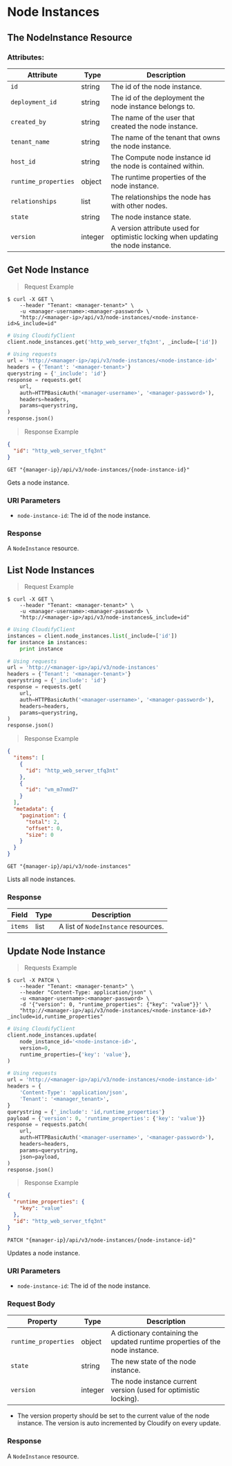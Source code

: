 # Node Instances

## The NodeInstance Resource

### Attributes:

Attribute | Type | Description
--------- | ------- | -------
`id` | string | The id of the node instance.
`deployment_id` | string | The id of the deployment the node instance belongs to.
`created_by` | string | The name of the user that created the node instance.
`tenant_name` | string | The name of the tenant that owns the node instance.
`host_id` | string | The Compute node instance id the node is contained within.
`runtime_properties` | object | The runtime properties of the node instance.
`relationships` | list | The relationships the node has with other nodes.
`state` | string | The node instance state.
`version` | integer | A version attribute used for optimistic locking when updating the node instance.


## Get Node Instance

> Request Example

```shell
$ curl -X GET \
    --header "Tenant: <manager-tenant>" \
    -u <manager-username>:<manager-password> \
    "http://<manager-ip>/api/v3/node-instances/<node-instance-id>&_include=id"
```

```python
# Using CloudifyClient
client.node_instances.get('http_web_server_tfq3nt', _include=['id'])

# Using requests
url = 'http://<manager-ip>/api/v3/node-instances/<node-instance-id>'
headers = {'Tenant': '<manager-tenant>'}
querystring = {'_include': 'id'}
response = requests.get(
    url,
    auth=HTTPBasicAuth('<manager-username>', '<manager-password>'),
    headers=headers,
    params=querystring,
)
response.json()
```

> Response Example

```json
{
  "id": "http_web_server_tfq3nt"
}
```

`GET "{manager-ip}/api/v3/node-instances/{node-instance-id}"`

Gets a node instance.

### URI Parameters
* `node-instance-id`: The id of the node instance.

### Response
A `NodeInstance` resource.


## List Node Instances

> Request Example

```shell
$ curl -X GET \
    --header "Tenant: <manager-tenant>" \
    -u <manager-username>:<manager-password> \
    "http://<manager-ip>/api/v3/node-instances&_include=id"
```

```python
# Using CloudifyClient
instances = client.node_instances.list(_include=['id'])
for instance in instances:
    print instance

# Using requests
url = 'http://<manager-ip>/api/v3/node-instances'
headers = {'Tenant': '<manager-tenant>'}
querystring = {'_include': 'id'}
response = requests.get(
    url,
    auth=HTTPBasicAuth('<manager-username>', '<manager-password>'),
    headers=headers,
    params=querystring,
)
response.json()
```

> Response Example

```json
{
  "items": [
    {
      "id": "http_web_server_tfq3nt"
    },
    {
      "id": "vm_m7nmd7"
    }
  ],
  "metadata": {
    "pagination": {
      "total": 2,
      "offset": 0,
      "size": 0
    }
  }
}
```

`GET "{manager-ip}/api/v3/node-instances"`

Lists all node instances.

### Response

Field | Type | Description
--------- | ------- | -------
`items` | list | A list of `NodeInstance` resources.


## Update Node Instance

> Requests Example

```shell
$ curl -X PATCH \
    --header "Tenant: <manager-tenant>" \
    --header "Content-Type: application/json" \
    -u <manager-username>:<manager-password> \
    -d '{"version": 0, "runtime_properties": {"key": "value"}}' \
    "http://<manager-ip>/api/v3/node-instances/<node-instance-id>?_include=id,runtime_properties"
```

```python
# Using CloudifyClient
client.node_instances.update(
    node_instance_id='<node-instance-id>',
    version=0,
    runtime_properties={'key': 'value'},
)

# Using requests
url = 'http://<manager-ip>/api/v3/node-instances/<node-instance-id>'
headers = {
    'Content-Type': 'application/json',
    'Tenant': '<manager_tenant>',
}
querystring = {'_include': 'id,runtime_properties'}
payload = {'version': 0, 'runtime_properties': {'key': 'value'}}
response = requests.patch(
    url,
    auth=HTTPBasicAuth('<manager-username>', '<manager-password>'),
    headers=headers,
    params=querystring,
    json=payload,
)
response.json()
```

> Response Example

```json
{
  "runtime_properties": {
    "key": "value"
  },
  "id": "http_web_server_tfq3nt"
}
```

`PATCH "{manager-ip}/api/v3/node-instances/{node-instance-id}"`

Updates a node instance.

### URI Parameters
* `node-instance-id`: The id of the node instance.


### Request Body
Property | Type | Description
--------- | ------- | -----------
`runtime_properties` | object | A dictionary containing the updated runtime properties of the node instance.
`state` | string | The new state of the node instance.
`version` | integer | The node instance current version (used for optimistic locking).

* The version property should be set to the current value of the node instance. The version is auto incremented by Cloudify on every update.

### Response
A `NodeInstance` resource.
